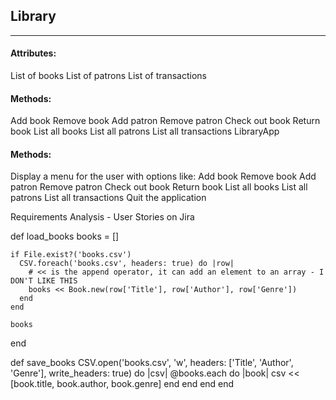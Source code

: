## Library
***

#### Attributes:
List of books
List of patrons
List of transactions

#### Methods:
Add book
Remove book
Add patron
Remove patron
Check out book
Return book
List all books
List all patrons
List all transactions
LibraryApp

#### Methods:
Display a menu for the user with options like:
Add book
Remove book
Add patron
Remove patron
Check out book
Return book
List all books
List all patrons
List all transactions
Quit the application

Requirements Analysis - User Stories on Jira

def load_books
books = []

    if File.exist?('books.csv')
      CSV.foreach('books.csv', headers: true) do |row|
        # << is the append operator, it can add an element to an array - I DON'T LIKE THIS
        books << Book.new(row['Title'], row['Author'], row['Genre'])
      end
    end

    books
end

def save_books
CSV.open('books.csv', 'w', headers: ['Title', 'Author', 'Genre'], write_headers: true) do |csv|
@books.each do |book|
csv << [book.title, book.author, book.genre]
end
end
end
end

